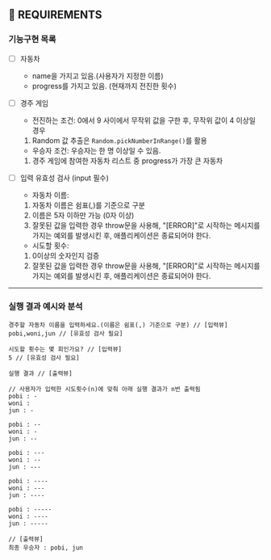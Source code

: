 ## 🚀 REQUIREMENTS

### 기능구현 목록

- [ ] 자동차

  - name을 가지고 있음.(사용자가 지정한 이름)
  - progress를 가지고 있음. (현재까지 전진한 횟수)

- [ ] 경주 게임

  - 전진하는 조건: 0에서 9 사이에서 무작위 값을 구한 후, 무작위 값이 4 이상일 경우

  1. Random 값 추출은 `Random.pickNumberInRange()`를 활용

  - 우승자 조건: 우승자는 한 명 이상일 수 있음.

  1. 경주 게임에 참여한 자동차 리스트 중 progress가 가장 큰 자동차

- [ ] 입력 유효성 검사 (input 필수)

  - 자동차 이름:

  1. 자동차 이름은 쉼표(,)를 기준으로 구분
  2. 이름은 5자 이하만 가능 (0자 이상)
  3. 잘못된 값을 입력한 경우 throw문을 사용해, "[ERROR]"로 시작하는 메시지를 가지는 예외를 발생시킨 후, 애플리케이션은 종료되어야 한다.

  - 시도할 횟수:

  1. 0이상의 숫자인지 검증
  2. 잘못된 값을 입력한 경우 throw문을 사용해, "[ERROR]"로 시작하는 메시지를 가지는 예외를 발생시킨 후, 애플리케이션은 종료되어야 한다.

---

### 실행 결과 예시와 분석

```
경주할 자동차 이름을 입력하세요.(이름은 쉼표(,) 기준으로 구분) // [입력뷰]
pobi,woni,jun // [유효성 검사 필요]

시도할 횟수는 몇 회인가요? // [입력뷰]
5 // [유효성 검사 필요]

실행 결과 // [출력뷰]

// 사용자가 입력한 시도횟수(n)에 맞춰 아래 실행 결과가 n번 출력됨
pobi : -
woni :
jun : -

pobi : --
woni : -
jun : --

pobi : ---
woni : --
jun : ---

pobi : ----
woni : ---
jun : ----

pobi : -----
woni : ----
jun : -----

// [출력뷰]
최종 우승자 : pobi, jun
```
